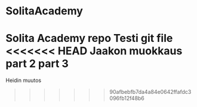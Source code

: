 
# SolitaAcademy
Solita Academy repo
Testi git file
<<<<<<< HEAD
Jaakon muokkaus
part 2
part 3
=======

Heidin muutos
>>>>>>> 90afbebfb7da4a84e0642ffafdc3096fb12f48b6
